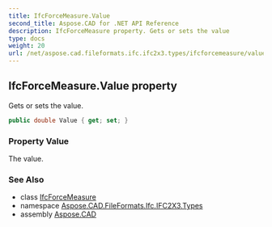 ```yaml
---
title: IfcForceMeasure.Value
second_title: Aspose.CAD for .NET API Reference
description: IfcForceMeasure property. Gets or sets the value
type: docs
weight: 20
url: /net/aspose.cad.fileformats.ifc.ifc2x3.types/ifcforcemeasure/value/
---
```

## IfcForceMeasure.Value property

Gets or sets the value.

```csharp
public double Value { get; set; }
```

### Property Value

The value.

### See Also

* class [IfcForceMeasure](../)
* namespace [Aspose.CAD.FileFormats.Ifc.IFC2X3.Types](../../ifcforcemeasure/)
* assembly [Aspose.CAD](../../../)


